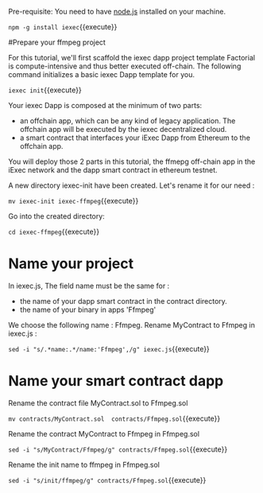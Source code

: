 



Pre-requisite: You need to have [node.js](https://nodejs.org/en/) installed on your machine.

`npm -g install iexec`{{execute}}


#Prepare your ffmpeg project


 For this tutorial, we'll first scaffold the iexec dapp project template
 Factorial is compute-intensive and thus  better executed off-chain.
 The following command initializes a basic iexec Dapp template for you.

`iexec init`{{execute}}


Your iexec Dapp is composed at the minimum of two parts:

* an offchain app, which can be any kind of legacy application. The offchain app will be executed by the iexec decentralized cloud.
* a smart contract that interfaces your iExec Dapp from Ethereum to the offchain app.


You will deploy those 2 parts in this tutorial, the ffmepg off-chain app in the iExec network and the dapp smart contract in ethereum testnet.


A new directory iexec-init have been created. Let's rename it for our need :

`mv iexec-init iexec-ffmpeg`{{execute}}

Go into the created directory:

`cd iexec-ffmpeg`{{execute}}


# Name your project


In iexec.js, The field name must be the same for  :
  - the name of your dapp smart contract in the contract directory.
  - the name of your binary in apps 'Ffmpeg'
  
  We choose the following name : Ffmpeg. Rename MyContract to Ffmpeg in iexec.js :
  
  `sed -i "s/.*name:.*/name:'Ffmpeg',/g" iexec.js`{{execute}}
  

# Name your smart contract dapp

  Rename the contract file MyContract.sol to Ffmpeg.sol
  
  `mv contracts/MyContract.sol  contracts/Ffmpeg.sol`{{execute}}
  
  
  Rename the contract  MyContract to Ffmpeg in Ffmpeg.sol
  
  `sed -i "s/MyContract/Ffmpeg/g" contracts/Ffmpeg.sol`{{execute}}
  
  Rename the init name to ffmpeg in Ffmpeg.sol
  
  `sed -i "s/init/ffmpeg/g" contracts/Ffmpeg.sol`{{execute}}
  
  
